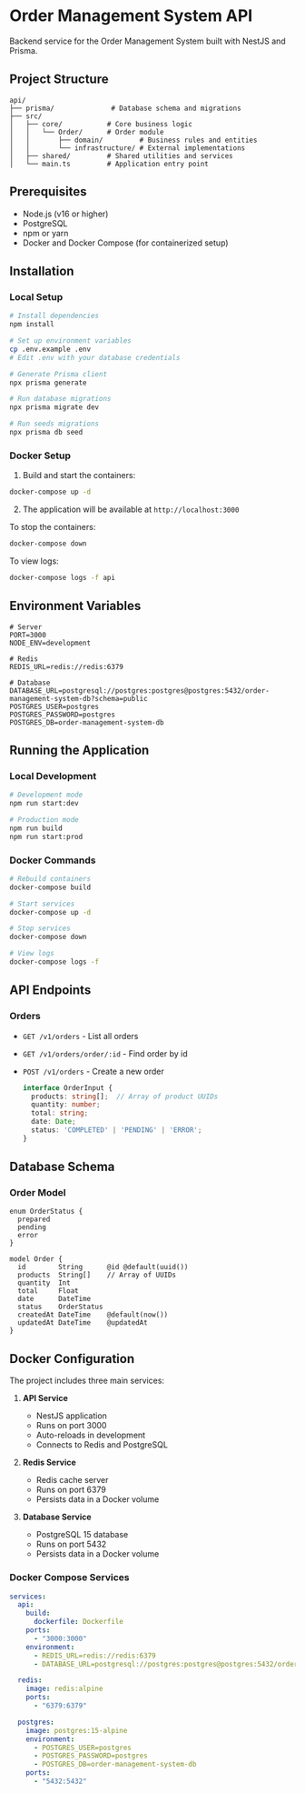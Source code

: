 # Order Management System API

Backend service for the Order Management System built with NestJS and Prisma.

## Project Structure

```
api/
├── prisma/              # Database schema and migrations
├── src/
│   ├── core/           # Core business logic
│   │   └── Order/      # Order module
│   │       ├── domain/         # Business rules and entities
│   │       └── infrastructure/ # External implementations
│   ├── shared/         # Shared utilities and services
│   └── main.ts         # Application entry point
```

## Prerequisites

- Node.js (v16 or higher)
- PostgreSQL
- npm or yarn
- Docker and Docker Compose (for containerized setup)

## Installation

### Local Setup

```bash
# Install dependencies
npm install

# Set up environment variables
cp .env.example .env
# Edit .env with your database credentials

# Generate Prisma client
npx prisma generate

# Run database migrations
npx prisma migrate dev

# Run seeds migrations
npx prisma db seed
```

### Docker Setup

1. Build and start the containers:
```bash
docker-compose up -d
```

2. The application will be available at `http://localhost:3000`

To stop the containers:
```bash
docker-compose down
```

To view logs:
```bash
docker-compose logs -f api
```

## Environment Variables

```env
# Server
PORT=3000
NODE_ENV=development

# Redis
REDIS_URL=redis://redis:6379

# Database
DATABASE_URL=postgresql://postgres:postgres@postgres:5432/order-management-system-db?schema=public
POSTGRES_USER=postgres
POSTGRES_PASSWORD=postgres
POSTGRES_DB=order-management-system-db
```

## Running the Application

### Local Development
```bash
# Development mode
npm run start:dev

# Production mode
npm run build
npm run start:prod
```

### Docker Commands
```bash
# Rebuild containers
docker-compose build

# Start services
docker-compose up -d

# Stop services
docker-compose down

# View logs
docker-compose logs -f
```

## API Endpoints

### Orders
- `GET /v1/orders` - List all orders

- `GET /v1/orders/order/:id` - Find order by id

- `POST /v1/orders` - Create a new order
  ```typescript
  interface OrderInput {
    products: string[];  // Array of product UUIDs
    quantity: number;
    total: string;
    date: Date;
    status: 'COMPLETED' | 'PENDING' | 'ERROR';
  }
  ```

## Database Schema

### Order Model
```prisma
enum OrderStatus {
  prepared
  pending
  error
}

model Order {
  id        String      @id @default(uuid())
  products  String[]    // Array of UUIDs
  quantity  Int
  total     Float
  date      DateTime
  status    OrderStatus
  createdAt DateTime    @default(now())
  updatedAt DateTime    @updatedAt
}
```

## Docker Configuration

The project includes three main services:

1. **API Service**
   - NestJS application
   - Runs on port 3000
   - Auto-reloads in development
   - Connects to Redis and PostgreSQL

2. **Redis Service**
   - Redis cache server
   - Runs on port 6379
   - Persists data in a Docker volume

3. **Database Service**
   - PostgreSQL 15 database
   - Runs on port 5432
   - Persists data in a Docker volume

### Docker Compose Services
```yaml
services:
  api:
    build: 
      dockerfile: Dockerfile
    ports:
      - "3000:3000"
    environment:
      - REDIS_URL=redis://redis:6379
      - DATABASE_URL=postgresql://postgres:postgres@postgres:5432/order-management-system-db?schema=public

  redis:
    image: redis:alpine
    ports:
      - "6379:6379"

  postgres:
    image: postgres:15-alpine
    environment:
      - POSTGRES_USER=postgres
      - POSTGRES_PASSWORD=postgres
      - POSTGRES_DB=order-management-system-db
    ports:
      - "5432:5432"
```